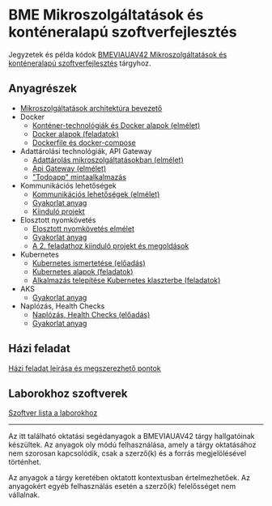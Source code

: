# BME Mikroszolgáltatások és konténeralapú szoftverfejlesztés

Jegyzetek és példa kódok [BMEVIAUAV42 Mikroszolgáltatások és konténeralapú szoftverfejlesztés](https://www.aut.bme.hu/Course/VIAUAV42/) tárgyhoz.

## Anyagrészek

- [Mikroszolgáltatások architektúra bevezető](https://www.aut.bme.hu/Upload/Course/VIAUAV42/hallgatoi_jegyzetek/01-Mikroszolg%c3%a1ltat%c3%a1sok%20architekt%c3%bara%20bevezet%c5%91.pdf)
- Docker
  - [Konténer-technológiák és Docker alapok (elmélet)](https://www.aut.bme.hu/Upload/Course/VIAUAV42/hallgatoi_jegyzetek/02-Kontenerek%20Docker.pdf)
  - [Docker alapok (feladatok)](Docker/Docker-alapok.md)
  - [Dockerfile és docker-compose](Docker/Dockerfile-compose.md)
- Adattárolási technológiák, API Gateway
  - [Adattárolás mikroszolgáltatásokban (elmélet)](https://www.aut.bme.hu/Upload/Course/VIAUAV42/hallgatoi_jegyzetek/04-Adatbazisok.pdf)
  - [Api Gateway (elmélet)](https://www.aut.bme.hu/Upload/Course/VIAUAV42/hallgatoi_jegyzetek/05-API%20Gateway.pdf)
  - ["Todoapp" mintaalkalmazás](https://github.com/bmeviauav42/todoapp)
- Kommunikációs lehetőségek
  - [Kommunikációs lehetőségek (elmélet)](https://www.aut.bme.hu/Upload/Course/VIAUAV42/hallgatoi_jegyzetek/Kommunik%c3%a1ci%c3%b3s%20lehet%c5%91s%c3%a9gek.pdf)
  - [Gyakorlat anyag](https://github.com/bmeviauav42/jegyzetek/blob/master/Kommunik%C3%A1ci%C3%B3/kommunik%C3%A1ci%C3%B3s%20lehet%C5%91s%C3%A9gek.md)
  - [Kiinduló projekt](https://github.com/bmeviauav42/komm-kiindulo)
- Elosztott nyomkövetés
  - [Elosztott nyomkövetés elmélet](https://www.aut.bme.hu/Upload/Course/VIAUAV42/hallgatoi_jegyzetek/07-Nyomk%c3%b6vet%c3%a9s%20-%20clean.pdf)
  - [Gyakorlat anyag](Nyomkövetés/Nyomkövetés.md)
  - [A 2. feladathoz kiinduló projekt és megoldások](https://github.com/bmeviauav42/nyomkovetes)
- Kubernetes
  - [Kubernetes ismertetése (előadás)](https://www.aut.bme.hu/Upload/Course/VIAUAV42/hallgatoi_jegyzetek/10-Kubernetes.pdf)
  - [Kubernetes alapok (feladatok)](Kubernetes/Kubernetes-alapok.md)
  - [Alkalmazás telepítése Kubernetes klaszterbe (feladatok)](Kubernetes/Kubernetes-alkalmazas-telepites.md)
- AKS
  - [Gyakorlat anyag](AKS/aks.md)
- Naplózás, Health Checks
  - [Naplózás, Health Checks (előadás)](TODO)
  - [Gyakorlat anyag](Logging,&#32;Health&#32;Checks/Logging-Health-Checks.md)

## Házi feladat

[Házi feladat leírása és megszerezhető pontok](hazi-feladat.md)

## Laborokhoz szoftverek

[Szoftver lista a laborokhoz](szoftver-lista.md)

---

Az itt található oktatási segédanyagok a BMEVIAUAV42 tárgy hallgatóinak készültek. Az anyagok oly módú felhasználása, amely a tárgy oktatásához nem szorosan kapcsolódik, csak a szerző(k) és a forrás megjelölésével történhet.

Az anyagok a tárgy keretében oktatott kontextusban értelmezhetőek. Az anyagokért egyéb felhasználás esetén a szerző(k) felelősséget nem vállalnak.
